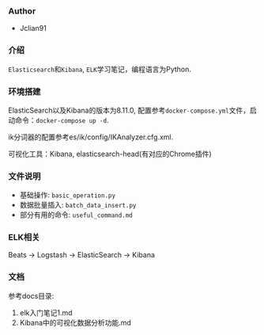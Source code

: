 ### Author

- Jclian91

### 介绍

`Elasticsearch`和`Kibana`, `ELK`学习笔记，编程语言为Python.

### 环境搭建

ElasticSearch以及Kibana的版本为8.11.0, 配置参考`docker-compose.yml`文件，启动命令：`docker-compose up -d`.

ik分词器的配置参考es/ik/config/IKAnalyzer.cfg.xml.

可视化工具：Kibana, elasticsearch-head(有对应的Chrome插件)

### 文件说明

- 基础操作: `basic_operation.py`
- 数据批量插入: `batch_data_insert.py`
- 部分有用的命令: `useful_command.md`

### ELK相关

Beats -> Logstash -> ElasticSearch -> Kibana

### 文档

参考docs目录:

1. elk入门笔记1.md
2. Kibana中的可视化数据分析功能.md

